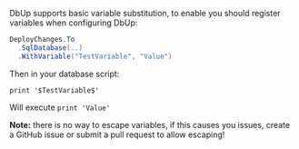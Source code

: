 DbUp supports basic variable substitution, to enable you should register variables when configuring DbUp:

``` csharp
DeployChanges.To
  .SqlDatabase(..)
  .WithVariable("TestVariable", "Value")
```

Then in your database script:

```
print '$TestVariable$'
```

Will execute `print 'Value'`

**Note:** there is no way to escape variables, if this causes you issues, create a GitHub issue or submit a pull request to allow escaping!

